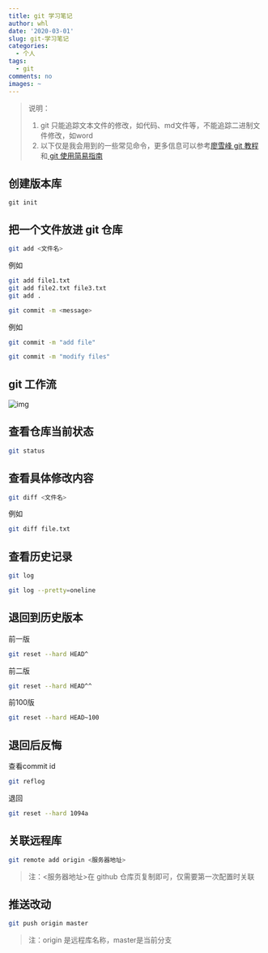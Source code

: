 ```yaml
---
title: git 学习笔记
author: whl
date: '2020-03-01'
slug: git-学习笔记
categories:
  - 个人
tags:
  - git
comments: no
images: ~
---
```


> 说明：
>
> 1. git 只能追踪文本文件的修改，如代码、md文件等，不能追踪二进制文件修改，如word
> 2. 以下仅是我会用到的一些常见命令，更多信息可以参考[廖雪峰 git 教程](https://www.liaoxuefeng.com/wiki/896043488029600)和[ git 使用简易指南](https://www.bootcss.com/p/git-guide/)

## 创建版本库

```shell
git init
```

## 把一个文件放进 git 仓库

```sh
git add <文件名>
```

例如

```sh
git add file1.txt
git add file2.txt file3.txt
git add .
```

```sh
git commit -m <message>
```

例如

```sh
git commit -m "add file"

git commit -m "modify files"
```

## git 工作流

![img](https://www.bootcss.com/p/git-guide/img/trees.png)

## 查看仓库当前状态

```sh
git status
```

## 查看具体修改内容

```sh
git diff <文件名>
```

例如

```sh
git diff file.txt
```

## 查看历史记录

```sh
git log 

git log --pretty=oneline
```

## 退回到历史版本

前一版

```sh
git reset --hard HEAD^
```

前二版

```sh
git reset --hard HEAD^^
```

前100版

```sh
git reset --hard HEAD~100
```

## 退回后反悔

查看commit id

```sh
git reflog
```

退回

```sh
git reset --hard 1094a
```

## 关联远程库

```sh
git remote add origin <服务器地址>
```

> 注：<服务器地址>在 github 仓库页复制即可，仅需要第一次配置时关联

## 推送改动

```sh
git push origin master
```

> 注：origin 是远程库名称，master是当前分支